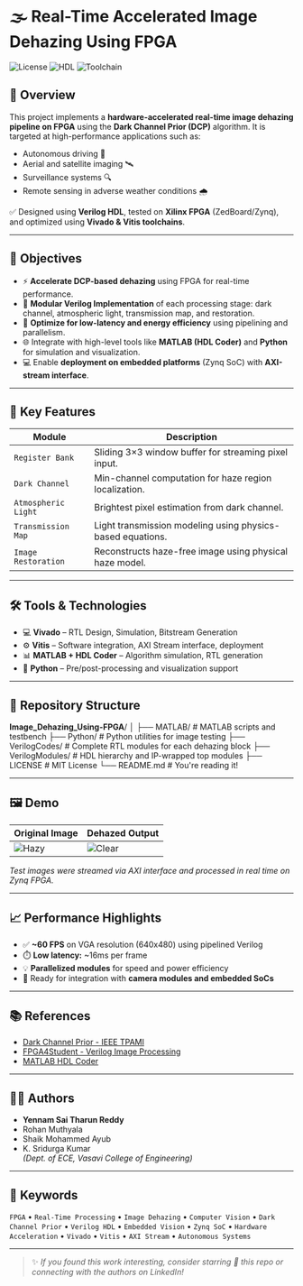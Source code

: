 # 🌫️ Real-Time Accelerated Image Dehazing Using FPGA

![License](https://img.shields.io/badge/license-MIT-blue.svg) ![HDL](https://img.shields.io/badge/HDL-Verilog-informational) ![Toolchain](https://img.shields.io/badge/Tools-Vivado%20%7C%20Vitis%20%7C%20MATLAB%20%7C%20Python-blue)

## 🚀 Overview

This project implements a **hardware-accelerated real-time image dehazing pipeline on FPGA** using the **Dark Channel Prior (DCP)** algorithm. It is targeted at high-performance applications such as:

- Autonomous driving 🚗
- Aerial and satellite imaging 🛰️
- Surveillance systems 🔍
- Remote sensing in adverse weather conditions 🌧️

✅ Designed using **Verilog HDL**, tested on **Xilinx FPGA** (ZedBoard/Zynq), and optimized using **Vivado & Vitis toolchains**.

---

## 🎯 Objectives

- ⚡ **Accelerate DCP-based dehazing** using FPGA for real-time performance.
- 🔁 **Modular Verilog Implementation** of each processing stage: dark channel, atmospheric light, transmission map, and restoration.
- 🔧 **Optimize for low-latency and energy efficiency** using pipelining and parallelism.
- 🌐 Integrate with high-level tools like **MATLAB (HDL Coder)** and **Python** for simulation and visualization.
- 💻 Enable **deployment on embedded platforms** (Zynq SoC) with **AXI-stream interface**.

---

## 🧠 Key Features

| Module | Description |
|--------|-------------|
| `Register Bank` | Sliding 3×3 window buffer for streaming pixel input. |
| `Dark Channel` | Min-channel computation for haze region localization. |
| `Atmospheric Light` | Brightest pixel estimation from dark channel. |
| `Transmission Map` | Light transmission modeling using physics-based equations. |
| `Image Restoration` | Reconstructs haze-free image using physical haze model. |

---

## 🛠️ Tools & Technologies

- 💻 **Vivado** – RTL Design, Simulation, Bitstream Generation
- ⚙️ **Vitis** – Software integration, AXI Stream interface, deployment
- 📊 **MATLAB + HDL Coder** – Algorithm simulation, RTL generation
- 🐍 **Python** – Pre/post-processing and visualization support

---

## 📁 Repository Structure

**Image_Dehazing_Using-FPGA**/
│
├── MATLAB/              # MATLAB scripts and testbench
├── Python/              # Python utilities for image testing
├── VerilogCodes/        # Complete RTL modules for each dehazing block
├── VerilogModules/      # HDL hierarchy and IP-wrapped top modules
├── LICENSE              # MIT License
└── README.md            # You're reading it!

---

## 🖼️ Demo

| Original Image | Dehazed Output |
|----------------|----------------|
| ![Hazy](samples/hazy.png) | ![Clear](samples/dehazed.png) |

*Test images were streamed via AXI interface and processed in real time on Zynq FPGA.*

---

## 📈 Performance Highlights

- ✅ **~60 FPS** on VGA resolution (640x480) using pipelined Verilog
- ⏱️ **Low latency:** ~16ms per frame
- 💡 **Parallelized modules** for speed and power efficiency
- 🔌 Ready for integration with **camera modules and embedded SoCs**

---

## 📚 References

- [Dark Channel Prior - IEEE TPAMI](https://ieeexplore.ieee.org/document/6126344)
- [FPGA4Student - Verilog Image Processing](https://www.fpga4student.com/2020/06/image-processing-on-fpga-using-verilog-hdl.html)
- [MATLAB HDL Coder](https://www.mathworks.com/products/hdl-coder.html)

---

## 👨‍💻 Authors

- **Yennam Sai Tharun Reddy**
- Rohan Muthyala
- Shaik Mohammed Ayub
- K. Sridurga Kumar  
*(Dept. of ECE, Vasavi College of Engineering)*

---

## 📌 Keywords

`FPGA` • `Real-Time Processing` • `Image Dehazing` • `Computer Vision` • `Dark Channel Prior` • `Verilog HDL` • `Embedded Vision` • `Zynq SoC` • `Hardware Acceleration` • `Vivado` • `Vitis` • `AXI Stream` • `Autonomous Systems`

---

> ✨ *If you found this work interesting, consider starring 🌟 this repo or connecting with the authors on LinkedIn!*
